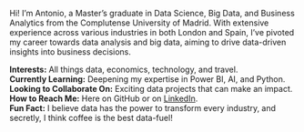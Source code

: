 Hi! I’m Antonio, a Master’s graduate in Data Science, Big Data, and Business Analytics from the Complutense University of Madrid. With extensive experience across various industries in both London and Spain, I’ve pivoted my career towards data analysis and big data, aiming to drive data-driven insights into business decisions.

**Interests:** All things data, economics, technology, and travel.  
**Currently Learning:** Deepening my expertise in Power BI, AI, and Python.  
**Looking to Collaborate On:** Exciting data projects that can make an impact.  
**How to Reach Me:** Here on GitHub or on [LinkedIn](https://www.linkedin.com).  
**Fun Fact:** I believe data has the power to transform every industry, and secretly, I think coffee is the best data-fuel!



